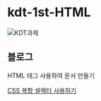 # kdt-1st-HTML
![KDT과제](https://user-images.githubusercontent.com/89016723/174494582-12ec55fb-e8b5-471d-a02d-e8e40a4bdfc4.gif)


<h2>블로그</h2>
<p>HTML 태그 사용하여 문서 만들기</p>
<a href= "https://jangvascript.tistory.com/entry/HTML-HTML-%ED%83%9C%EA%B7%B8-%EC%82%AC%EC%9A%A9%ED%95%98%EC%97%AC-HTML%EB%AC%B8%EC%84%9C-%EB%A7%8C%EB%93%A4%EA%B8%B0?category=939222" />


<p>CSS 복합 셀렉터 사용하기</p>
<a href="https://jangvascript.tistory.com/entry/CSS-HTML%EC%97%90-CSS%EC%84%A0%ED%83%9D%EC%9E%90%EC%85%80%EB%A0%89%ED%84%B0-%EC%A1%B0%ED%95%A9-%EC%82%AC%EC%9A%A9%ED%95%98%EA%B8%B0?category=939222" />
